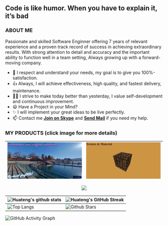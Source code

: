 ## Code is like humor. When you have to explain it, it’s bad

### ABOUT ME
Passionate and skilled Software Enginner offering 7 years of relevant experience and a proven track record of success in achieving extraordinary results. With strong attention to detail and accuracy and the important ability to function well in a team setting, Always growing up with a forward-moving company.

- 🚀 I respect and understand your needs, my goal is to give you 100%-satisfaction.
- 👍 Always, I will achieve effectiveness, high quality, and fastest delivery, maintenance.
- 👨‍🎓 I strive to make today better than yesterday, I value self-development and continuous improvement.
- 😃 Have a Project in your Mind?
- ✨ I will implement your great ideas to be live perfectly.
- 📫 Contact me **[Join on Skype](https://join.skype.com/invite/vvzkvgxuRb21)** and **<a href="mailto:fanghuateng0621@gmail.com">Send Mail</a>** if you need my help.

### MY PRODUCTS (click image for more details)
| <a target="_blank" href="https://david-fang0621.github.io/3d-panoramic-360-degree-rotation/"><img src="images/360-panorama.png"/></a> | <a target="_blank" href="https://david-fang0621.github.io/3d-panoramic-360-degree-rotation/"><img src="images/texture.png"/></a> |
| ----- | ----- |

<p align="center">
    <img src="https://github-profile-trophy.vercel.app/?username=david-fang0621&column=7&theme=onedark"/>
</p>


| ![Huateng's github stats](https://github-readme-stats.vercel.app/api?username=david-fang0621&show_icons=true&theme=tokyonight) | ![Huateng's GitHub Streak](https://github-readme-streak-stats.herokuapp.com/?user=david-fang0621&theme=tokyonight) |
| --- | --- |
| ![Top Langs](https://github-readme-stats.vercel.app/api/top-langs/?username=david-fang0621&theme=tokyonight) | ![Github Stars](https://github-readme-stats.vercel.app/api?username=david-fang0621&show_icons=true&locale=en&count_private=true&hide_rank=true&custom_title=My%20GitHub%20Stats&disable_animations=true&theme=tokyonight) |


<p align="centre">
  
![GitHub Activity Graph](https://activity-graph.herokuapp.com/graph?username=david-fang0621&bg_color=000000&color=4fff67&line=4fff67&point=ffffff&area=true&hide_border=true)  </p>
